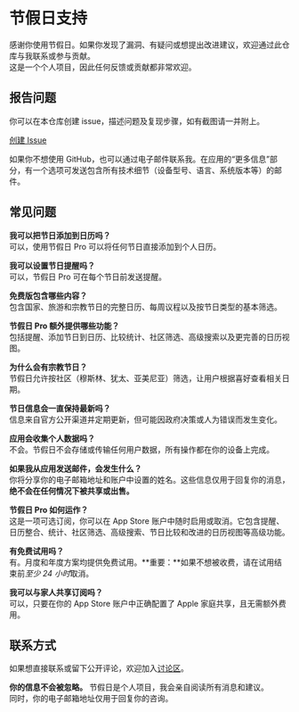 # 节假日支持  
  
感谢你使用节假日。如果你发现了漏洞、有疑问或想提出改进建议，欢迎通过此仓库与我联系或参与贡献。  
这是一个个人项目，因此任何反馈或贡献都非常欢迎。  
  
## 报告问题  
  
你可以在本仓库创建 issue，描述问题及复现步骤，如有截图请一并附上。  
  
[创建 Issue](https://github.com/lucasditomase/feriados/issues/new?title=Problem%20with%20节假日%20App&body=Describe%20the%20issue%20you%E2%80%99re%20experiencing%20below%3A%0A%0A-%20Device%3A%20%0A-%20iOS%20version%3A%20%0A-%20App%20version%3A%20%0A-%20Steps%20to%20reproduce%3A%0A%0A(Optional)%20Attach%20a%20screenshot%20or%20recording%20if%20you%20can.)  
  
如果你不想使用 GitHub，也可以通过电子邮件联系我。在应用的“更多信息”部分，有一个选项可发送包含所有技术细节（设备型号、语言、系统版本等）的邮件。  
  
## 常见问题  
  
**我可以把节日添加到日历吗？**  
可以，使用节假日 Pro 可以将任何节日直接添加到个人日历。  
  
**我可以设置节日提醒吗？**  
可以，节假日 Pro 可在每个节日前发送提醒。  
  
**免费版包含哪些内容？**  
包含国家、旅游和宗教节日的完整日历、每周议程以及按节日类型的基本筛选。  
  
**节假日 Pro 额外提供哪些功能？**  
包括提醒、添加节日到日历、比较统计、社区筛选、高级搜索以及更完善的日历视图。  
  
**为什么会有宗教节日？**  
节假日允许按社区（穆斯林、犹太、亚美尼亚）筛选，让用户根据喜好查看相关日期。  
  
**节日信息会一直保持最新吗？**  
信息来自官方公开渠道并定期更新，但可能因政府决策或人为错误而发生变化。  
  
**应用会收集个人数据吗？**  
不会。节假日不会存储或传输任何用户数据，所有操作都在你的设备上完成。  
  
**如果我从应用发送邮件，会发生什么？**  
你将分享你的电子邮箱地址和账户中设置的姓名。这些信息仅用于回复你的消息，**绝不会在任何情况下被共享或出售。**  
  
**节假日 Pro 如何运作？**  
这是一项可选订阅，你可以在 App Store 账户中随时启用或取消。它包含提醒、日历整合、统计、社区筛选、高级搜索、节日比较和改进的日历视图等高级功能。  
  
**有免费试用吗？**  
有。月度和年度方案均提供免费试用。**重要：**如果不想被收费，请在试用结束前*至少 24 小时*取消。  
  
**我可以与家人共享订阅吗？**  
可以，只要在你的 App Store 账户中正确配置了 Apple 家庭共享，且无需额外费用。  
  
## 联系方式  
  
如果想直接联系或留下公开评论，欢迎加入[讨论区](https://github.com/lucasditomase/feriados/discussions)。  
  
**你的信息不会被忽略。** 节假日是个人项目，我会亲自阅读所有消息和建议。  
同时，你的电子邮箱地址仅用于回复你的咨询。  
